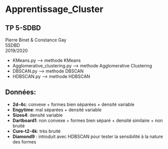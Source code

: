# Apprentissage_Cluster
## TP 5-SDBD

Pierre Binet & Constance Gay  
5SDBD  
2019/2020  

- KMeans.py                        --> methode KMeans
- Agglomerative_clustering.py      --> methode Agglomerative Clustering
- DBSCAN.py                        --> methode DBSCAN
- HDBSCAN.py                       --> methode HDBSCAN

## Données: 
- __2d-4c__: convexe + formes bien séparées + densité variable
- __Engytime__: mal séparées + densité variable
- __Sizes4__: densité variable
- __Dartboard1__: non convexe + formes bien séparé + densité similaire + non bruité
- __Cure-t2-4k__: très bruité
- __Diamond9__ : introduit avec HDBSCAN pour tester la sensibilité à la nature des formes
